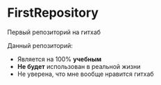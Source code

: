 # FirstRepository
Первый репозиторий на гитхаб

Данный репозиторий:
* Является на 100% **учебным**
* **Не будет** использован в реальной жизни
* Не уверена, что мне вообще нравится гитхаб
